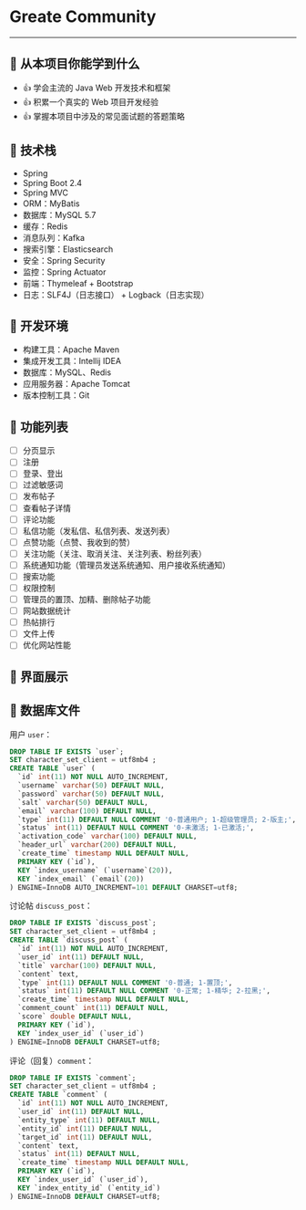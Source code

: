 # Greate Community

---

## 🥝 从本项目你能学到什么

- 👍 学会主流的 Java Web 开发技术和框架
- 👍 积累一个真实的 Web 项目开发经验
- 👍 掌握本项目中涉及的常见面试题的答题策略

## 🍉 技术栈

- Spring
- Spring Boot 2.4
- Spring MVC
- ORM：MyBatis
- 数据库：MySQL 5.7
- 缓存：Redis
- 消息队列：Kafka
- 搜索引擎：Elasticsearch
- 安全：Spring Security
- 监控：Spring Actuator
- 前端：Thymeleaf + Bootstrap
- 日志：SLF4J（日志接口） + Logback（日志实现）

## 🍋 开发环境

- 构建工具：Apache Maven
- 集成开发工具：Intellij IDEA
- 数据库：MySQL、Redis
- 应用服务器：Apache Tomcat
- 版本控制工具：Git

## 🍏 功能列表

- [ ] 分页显示
- [ ] 注册
- [ ] 登录、登出
- [ ] 过滤敏感词
- [ ] 发布帖子
- [ ] 查看帖子详情
- [ ] 评论功能
- [ ] 私信功能（发私信、私信列表、发送列表）
- [ ] 点赞功能（点赞、我收到的赞）
- [ ] 关注功能（关注、取消关注、关注列表、粉丝列表）
- [ ] 系统通知功能（管理员发送系统通知、用户接收系统通知）
- [ ] 搜索功能
- [ ] 权限控制
- [ ] 管理员的置顶、加精、删除帖子功能
- [ ] 网站数据统计
- [ ] 热帖排行
- [ ] 文件上传
- [ ] 优化网站性能

## 🍑 界面展示

## 🍓 数据库文件

用户 `user`：

```sql
DROP TABLE IF EXISTS `user`;
SET character_set_client = utf8mb4 ;
CREATE TABLE `user` (
  `id` int(11) NOT NULL AUTO_INCREMENT,
  `username` varchar(50) DEFAULT NULL,
  `password` varchar(50) DEFAULT NULL,
  `salt` varchar(50) DEFAULT NULL,
  `email` varchar(100) DEFAULT NULL,
  `type` int(11) DEFAULT NULL COMMENT '0-普通用户; 1-超级管理员; 2-版主;',
  `status` int(11) DEFAULT NULL COMMENT '0-未激活; 1-已激活;',
  `activation_code` varchar(100) DEFAULT NULL,
  `header_url` varchar(200) DEFAULT NULL,
  `create_time` timestamp NULL DEFAULT NULL,
  PRIMARY KEY (`id`),
  KEY `index_username` (`username`(20)),
  KEY `index_email` (`email`(20))
) ENGINE=InnoDB AUTO_INCREMENT=101 DEFAULT CHARSET=utf8;
```

讨论帖 `discuss_post`：

```sql
DROP TABLE IF EXISTS `discuss_post`;
SET character_set_client = utf8mb4 ;
CREATE TABLE `discuss_post` (
  `id` int(11) NOT NULL AUTO_INCREMENT,
  `user_id` int(11) DEFAULT NULL,
  `title` varchar(100) DEFAULT NULL,
  `content` text,
  `type` int(11) DEFAULT NULL COMMENT '0-普通; 1-置顶;',
  `status` int(11) DEFAULT NULL COMMENT '0-正常; 1-精华; 2-拉黑;',
  `create_time` timestamp NULL DEFAULT NULL,
  `comment_count` int(11) DEFAULT NULL,
  `score` double DEFAULT NULL,
  PRIMARY KEY (`id`),
  KEY `index_user_id` (`user_id`)
) ENGINE=InnoDB DEFAULT CHARSET=utf8;
```

评论（回复）`comment`：

```sql
DROP TABLE IF EXISTS `comment`;
SET character_set_client = utf8mb4 ;
CREATE TABLE `comment` (
  `id` int(11) NOT NULL AUTO_INCREMENT,
  `user_id` int(11) DEFAULT NULL,
  `entity_type` int(11) DEFAULT NULL,
  `entity_id` int(11) DEFAULT NULL,
  `target_id` int(11) DEFAULT NULL,
  `content` text,
  `status` int(11) DEFAULT NULL,
  `create_time` timestamp NULL DEFAULT NULL,
  PRIMARY KEY (`id`),
  KEY `index_user_id` (`user_id`),
  KEY `index_entity_id` (`entity_id`)
) ENGINE=InnoDB DEFAULT CHARSET=utf8;
```

